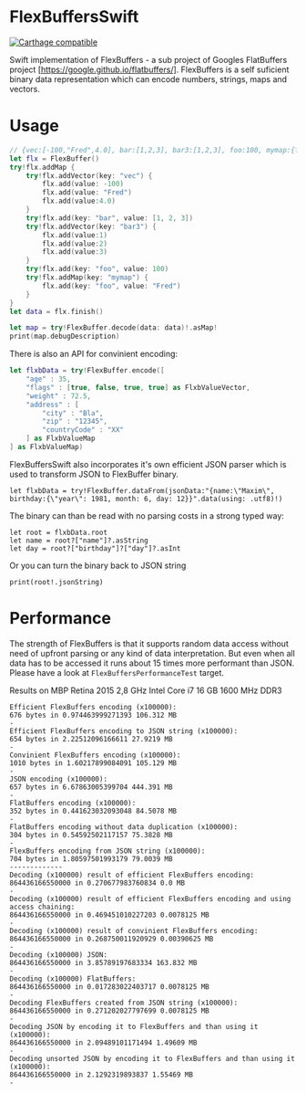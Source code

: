 # FlexBuffersSwift
[![Carthage compatible](https://img.shields.io/badge/Carthage-compatible-4BC51D.svg?style=flat)](https://github.com/Carthage/Carthage)

Swift implementation of FlexBuffers - a sub project of Googles FlatBuffers project [https://google.github.io/flatbuffers/].
FlexBuffers is a self suficient binary data representation which can encode numbers, strings, maps and vectors.

# Usage
```swift
// {vec:[-100,"Fred",4.0], bar:[1,2,3], bar3:[1,2,3], foo:100, mymap:{foo:"Fred"}}
let flx = FlexBuffer()
try!flx.addMap {
    try!flx.addVector(key: "vec") {
        flx.add(value: -100)
        flx.add(value: "Fred")
        flx.add(value:4.0)
    }
    try!flx.add(key: "bar", value: [1, 2, 3])
    try!flx.addVector(key: "bar3") {
        flx.add(value:1)
        flx.add(value:2)
        flx.add(value:3)
    }
    try!flx.add(key: "foo", value: 100)
    try!flx.addMap(key: "mymap") {
        flx.add(key: "foo", value: "Fred")
    }
}
let data = flx.finish()

let map = try!FlexBuffer.decode(data: data)!.asMap!
print(map.debugDescription)
```

There is also an API for convinient encoding:
```swift
let flxbData = try!FlexBuffer.encode([
    "age" : 35,
    "flags" : [true, false, true, true] as FlxbValueVector,
    "weight" : 72.5,
    "address" : [
        "city" : "Bla",
        "zip" : "12345",
        "countryCode" : "XX"
    ] as FlxbValueMap
] as FlxbValueMap)
```

FlexBuffersSwift also incorporates it's own efficient JSON parser which is used to transform JSON to FlexBuffer binary.

```
let flxbData = try!FlexBuffer.dataFrom(jsonData:"{name:\"Maxim\", birthday:{\"year\": 1981, month: 6, day: 12}}".data(using: .utf8)!)
```

The binary can than be read with no parsing costs in a strong typed way:

```
let root = flxbData.root
let name = root?["name"]?.asString
let day = root?["birthday"]?["day"]?.asInt
```

Or you can turn the binary back to JSON string

```
print(root!.jsonString)
```

# Performance
The strength of FlexBuffers is that it supports random data access without need of upfront parsing or any kind of data interpretation.
But even when all data has to be accessed it runs about 15 times more performant than JSON.
Please have a look at `FlexBuffersPerformanceTest` target.

Results on MBP Retina 2015
2,8 GHz Intel Core i7
16 GB 1600 MHz DDR3

```
Efficient FlexBuffers encoding (x100000):
676 bytes in 0.974463999271393 106.312 MB
-
Efficient FlexBuffers encoding to JSON string (x100000):
654 bytes in 2.22512096166611 27.9219 MB
-
Convinient FlexBuffers encoding (x100000):
1010 bytes in 1.60217899084091 105.129 MB
-
JSON encoding (x100000):
657 bytes in 6.67863005399704 444.391 MB
-
FlatBuffers encoding (x100000):
352 bytes in 0.441623032093048 84.5078 MB
-
FlatBuffers encoding without data duplication (x100000):
304 bytes in 0.54592502117157 75.3828 MB
-
FlexBuffers encoding from JSON string (x100000):
704 bytes in 1.80597501993179 79.0039 MB
-------------
Decoding (x100000) result of efficient FlexBuffers encoding:
864436166550000 in 0.270677983760834 0.0 MB
-
Decoding (x100000) result of efficient FlexBuffers encoding and using access chaining:
864436166550000 in 0.469451010227203 0.0078125 MB
-
Decoding (x100000) result of convinient FlexBuffers encoding:
864436166550000 in 0.268750011920929 0.00390625 MB
-
Decoding (x100000) JSON:
864436166550000 in 3.85789197683334 163.832 MB
-
Decoding (x100000) FlatBuffers:
864436166550000 in 0.017283022403717 0.0078125 MB
-
Decoding FlexBuffers created from JSON string (x100000):
864436166550000 in 0.271202027797699 0.0078125 MB
-
Decoding JSON by encoding it to FlexBuffers and than using it (x100000):
864436166550000 in 2.09489101171494 1.49609 MB
-
Decoding unsorted JSON by encoding it to FlexBuffers and than using it (x100000):
864436166550000 in 2.1292319893837 1.55469 MB
-
```
